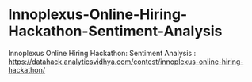 # Innoplexus-Online-Hiring-Hackathon-Sentiment-Analysis
Innoplexus Online Hiring Hackathon: Sentiment Analysis : https://datahack.analyticsvidhya.com/contest/innoplexus-online-hiring-hackathon/
